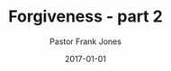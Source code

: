 ---
lunr: "true"
title: "Forgiveness - part 2"
author: "Pastor Frank Jones"
postDate: "01-01-2017"
date: 2017-01-01
category: "sermons"
slug: "2017/01/ffc_01012017"
icon: microphone
audioLink: "ffc_01012017"
tags: [forgiveness]
mp3: "ffc_01012017/01012017.mp3"
ogg: "ffc_01012017/01012017.ogg"
linkurl: "https://archive.org/download/ffc_01012017/ffc_01012017_files.xml"
ipath: "https://archive.org/download/ffc_01012017/01012017.mp3"
layout: sermon.html
---